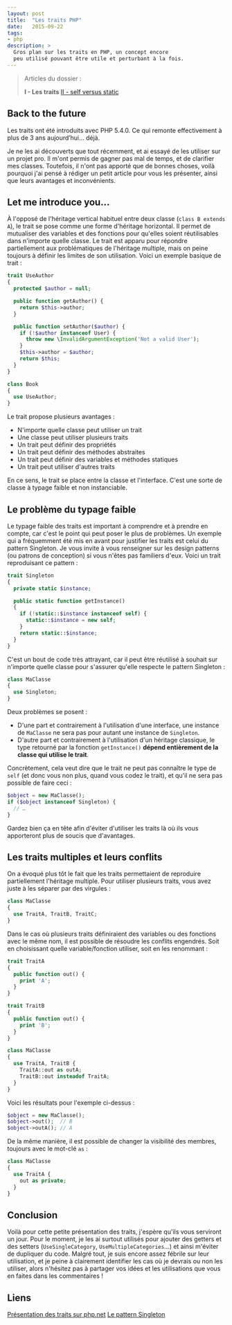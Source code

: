 ```yaml
---
layout: post
title:  "Les traits PHP"
date:   2015-09-22
tags:
- php
description: >
  Gros plan sur les traits en PHP, un concept encore
  peu utilisé pouvant être utile et perturbant à la fois.
---
```


> Articles du dossier :
>
> **I - Les traits**
> [II - self versus static](https://blog.smarchal.com/php-self-vs-static)

## Back to the future

Les traits ont été introduits avec PHP 5.4.0. Ce qui remonte effectivement à plus de 3 ans aujourd’hui… déjà.

Je ne les ai découverts que tout récemment, et ai essayé de les utiliser sur un projet pro. Il m'ont permis de gagner pas mal de temps, et de clarifier mes classes. Toutefois, il n'ont pas apporté que de bonnes choses, voilà pourquoi j'ai pensé à rédiger un petit article pour vous les présenter, ainsi que leurs avantages et inconvénients.

## Let me introduce you…

À l'opposé de l'héritage vertical habituel entre deux classe (`class B extends A`), le trait se pose comme une forme d'héritage horizontal. Il permet de mutualiser des variables et des fonctions pour qu'elles soient réutilisables dans n'importe quelle classe. Le trait est apparu pour répondre partiellement aux problématiques de l'héritage multiple, mais on peine toujours à définir les limites de son utilisation. Voici un exemple basique de trait :

```php
trait UseAuthor
{
  protected $author = null;

  public function getAuthor() {
    return $this->author;
  }

  public function setAuthor($author) {
    if (!$author instanceof User) {
      throw new \InvalidArgumentException('Not a valid User');
    }
    $this->author = $author;
    return $this;
  }
}

class Book
{
  use UseAuthor;
}
```

Le trait propose plusieurs avantages :

- N'importe quelle classe peut utiliser un trait
- Une classe peut utiliser plusieurs traits
- Un trait peut définir des propriétés
- Un trait peut définir des méthodes abstraites
- Un trait peut définir des variables et méthodes statiques
- Un trait peut utiliser d'autres traits

En ce sens, le trait se place entre la classe et l'interface. C'est une sorte de classe à typage faible et non instanciable.

## Le problème du typage faible

Le typage faible des traits est important à comprendre et à prendre en compte, car c'est le point qui peut poser le plus de problèmes. Un exemple qui a fréquemment été mis en avant pour justifier les traits est celui du pattern Singleton. Je vous invite à vous renseigner sur les design patterns (ou patrons de conception) si vous n'êtes pas familiers d'eux. Voici un trait reproduisant ce pattern :

```php
trait Singleton
{
  private static $instance;

  public static function getInstance()
  {
    if (!static::$instance instanceof self) {
      static::$instance = new self;
    }
    return static::$instance;
  }
}
```

C'est un bout de code très attrayant, car il peut être réutilisé à souhait sur n'importe quelle classe pour s'assurer qu'elle respecte le pattern Singleton :

```php
class MaClasse
{
  use Singleton;
}
```

Deux problèmes se posent :

- D'une part et contrairement à l'utilisation d'une interface, une instance de `MaClasse` ne sera pas pour autant une instance de `Singleton`.
- D'autre part et contrairement à l'utilisation d'un héritage classique, le type retourné par la fonction `getInstance()` **dépend entièrement de la classe qui utilise le trait**.

Concrètement, cela veut dire que le trait ne peut pas connaître le type de `self` (et donc vous non plus, quand vous codez le trait), et qu'il ne sera pas possible de faire ceci :

```php
$object = new MaClasse();
if ($object instanceof Singleton) {
  // …
}
```

Gardez bien ça en tête afin d'éviter d'utiliser les traits là où ils vous apporteront plus de soucis que d'avantages.

## Les traits multiples et leurs conflits

On a évoqué plus tôt le fait que les traits permettaient de reproduire partiellement l'héritage multiple. Pour utiliser plusieurs traits, vous avez juste à les séparer par des virgules :

```php
class MaClasse
{
  use TraitA, TraitB, TraitC;
}
```

Dans le cas où plusieurs traits définiraient des variables ou des fonctions avec le même nom, il est possible de résoudre les conflits engendrés. Soit en choisissant quelle variable/fonction utiliser, soit en les renommant :

```php
trait TraitA
{
  public function out() {
    print 'A';
  }
}

trait TraitB
{
  public function out() {
    print 'B';
  }
}

class MaClasse
{
  use TraitA, TraitB {
    TraitA::out as outA;
    TraitB::out insteadof TraitA;
  }
}
```

Voici les résultats pour l'exemple ci-dessus :

```php
$object = new MaClasse();
$object->out();  // B
$object->outA(); // A
```

De la même manière, il est possible de changer la visibilité des membres, toujours avec le mot-clé `as` :

```php
class MaClasse
{
  use TraitA {
    out as private;
  }
}
```

## Conclusion

Voilà pour cette petite présentation des traits, j'espère qu'ils vous serviront un jour. Pour le moment, je les ai surtout utilisés pour ajouter des getters et
des setters (`UseSingleCategory`, `UseMultipleCategories`…) et ainsi m'éviter de dupliquer du code. Malgré tout, je suis encore assez fébrile sur leur utilisation, et je peine à clairement identifier les cas où je devrais ou non les utiliser, alors n'hésitez pas à partager vos idées et les utilisations que vous en faites dans les commentaires !

## Liens

[Présentation des traits sur php.net](https://php.net/manual/fr/language.oop5.traits.php)
[Le pattern Singleton](https://fr.wikipedia.org/wiki/Singleton_(patron_de_conception))
